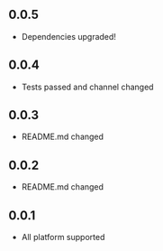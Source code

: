 ## 0.0.5

* Dependencies upgraded!

## 0.0.4

* Tests passed and channel changed

## 0.0.3

* README.md changed

## 0.0.2

* README.md changed

## 0.0.1

* All platform supported
